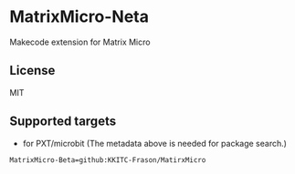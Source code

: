 # MatrixMicro-Neta

Makecode extension for Matrix Micro

## License

MIT

## Supported targets

* for PXT/microbit
(The metadata above is needed for package search.)

```package
MatrixMicro-Beta=github:KKITC-Frason/MatirxMicro
```

